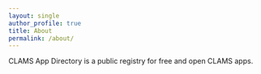 ```yaml
---
layout: single
author_profile: true
title: About
permalink: /about/
---
```


CLAMS App Directory is a public registry for free and open CLAMS apps.

